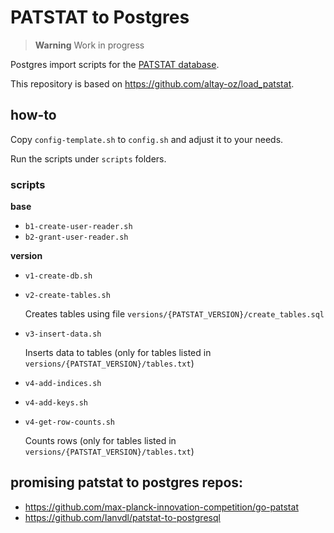 # PATSTAT to Postgres 

> **Warning**
> Work in progress

Postgres import scripts for the [PATSTAT database](https://www.epo.org/searching-for-patents/business/patstat.html).

This repository is based on <https://github.com/altay-oz/load_patstat>.


## how-to

Copy `config-template.sh` to `config.sh` and adjust it to your needs.

Run the scripts under `scripts` folders.

### scripts

**base**
- `b1-create-user-reader.sh`
- `b2-grant-user-reader.sh`

**version**
- `v1-create-db.sh`
- `v2-create-tables.sh`

    Creates tables using file `versions/{PATSTAT_VERSION}/create_tables.sql`

- `v3-insert-data.sh`

    Inserts data to tables (only for tables listed in `versions/{PATSTAT_VERSION}/tables.txt`)

- `v4-add-indices.sh`
- `v4-add-keys.sh`
- `v4-get-row-counts.sh`

    Counts rows (only for tables listed in `versions/{PATSTAT_VERSION}/tables.txt`)

## promising patstat to postgres repos:

- https://github.com/max-planck-innovation-competition/go-patstat
- https://github.com/Ianvdl/patstat-to-postgresql
